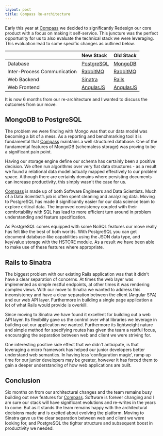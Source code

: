 ```yaml
---
layout: post
title: Compass Re-architecture
---
```


Early this year at [Compass](https://www.compass.co) we decided to significantly Redesign our core product with a focus on making it self-service. This juncture was the perfect opportunity for us to also evaluate the technical stack we were leveraging. This evaluation lead to some specific changes as outlined below.

|                             | New Stack   | Old Stack  |
| --------------------------- | :----------- | :---------- |
| Database                    | [PostgreSQL](http://www.postgresql.org/)  | [MongoDB](https://www.mongodb.org/)    |
| Inter-Process Communication | [RabbitMQ](https://www.rabbitmq.com/)    | [RabbitMQ](https://www.rabbitmq.com/)   |
| Web Backend                 | [Sinatra](http://www.sinatrarb.com/)     | [Rails](http://rubyonrails.org/)      |
| Web Frontend                | [AngularJS](https://angularjs.org/)   | [AngularJS](https://angularjs.org/)  |


It is now 6 months from our re-architecture and I wanted to discuss the outcomes from our move.

## MongoDB to PostgreSQL
The problem we were finding with Mongo was that our data model was becoming a bit of a mess. As a reporting and benchmarking tool it is fundamental that [Compass](https://www.compass.co) maintains a well structured database. One of the fundamental features of MongoDB (schemaless storage) was proving to be a significant pain point.

Having our storage engine define our schema has certainly been a positive decision. We often run algorithms over very flat data structures - as a result we found a relational data model actually mapped effectively to our problem space. Although there are certainly domains where persisting documents can increase productivity, this simply wasn't the case for us.

[Compass](https://www.compass.co) is made up of both Software Engineers and Data Scientists. Much of a Data Scientist’s job is often spent cleaning and analyzing data. Moving to PostgreSQL has made it significantly easier for our data science team to explore critical data. The improved consistency coupled with their comfortability with SQL has lead to more efficient turn around in problem understanding and feature specification.

As PostgreSQL comes equipped with some NoSQL features our move really has felt like the best of both worlds. With PostgreSQL you can get document database-like capabilities using the JSON data type, and key/value storage with the HSTORE module. As a result we have been able to make use of these features where appropriate.

## Rails to Sinatra
The biggest problem with our existing Rails application was that it didn't have a clear separation of concerns. At times the web layer was implemented as simple restful endpoints, at other times it was rendering complex views. With our move to Sinatra we wanted to address this inconsistency and have a clear separation between the client (Angular SPA) and our web API layer. Furthermore in building a single page application a lot of what Rails would provide is overkill.

Since moving to Sinatra we have found it excellent for building out a web API layer. Its flexibility gave us the control over what libraries we leverage in building out our application we wanted. Furthermore its lightweight nature and simple method for specifying routes has given the team a restful focus, encouraging the separation between web and client we were striving for.

One interesting positive side effect that we didn't anticipate, is that leveraging a micro framework has helped our junior developers better understand web semantics. In having less ‘configuration magic’, ramp up time for our junior developers may be greater, however it has forced them to gain a deeper understanding of how web applications are built.

## Conclusion
Six months on from our architectural changes and the team remains busy building out new features for [Compass](https://www.compass.co). Software is forever changing and I am sure our stack will have significant evolutions and re-writes in the years to come. But as it stands the team remains happy with the architectural decisions made and is excited about evolving the platform. Moving to Sinatra gave us the clear separation between web and client we were looking for, and PostgreSQL the tighter structure and subsequent boost in productivity we needed.
